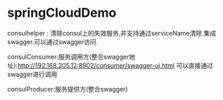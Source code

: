 # springCloudDemo
consulhelper : 清除consul上的失效服务,并支持通过serviceName清除.集成swagger.可以通过swagger访问.


consulConsumer:服务调用方(整合swagger地址):http://192.168.205.12:8902/consumer/swagger-ui.html  可以直接通过swagger进行调用


consulProducer:服务提供方(整合swagger)
